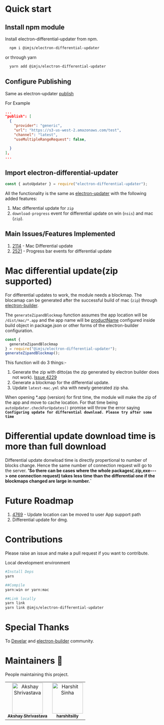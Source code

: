 # Quick start

## Install npm module

Install electron-differential-updater from npm.

```sh
  npm i @imjs/electron-differential-updater
```

or through yarn

```sh
  yarn add @imjs/electron-differential-updater
```

## Configure Publishing

Same as electron-updater [publish](https://www.electron.build/configuration/publish)

<!--2. `useAppSupportCache` : enable updater cache location inside user app support directory instead of `~Library/Application Support/Caches/Electron-updater` for mac and same for win.
"useAppSupportCache": true
-->

For Example

```json
...
"publish": [
  {
    "provider": "generic",
    "url": "https://s3-us-west-2.amazonaws.com/test",
    "channel": "latest",
    "useMultipleRangeRequest": false,

  }
],
...
```

## Import electron-differential-updater

```js
const { autoUpdater } = require("electron-differential-updater");
```

All the functionality is the same as [electron-updater](https://github.com/electron-userland/electron-builder/tree/master/packages/electron-updater) with the following added features:

1. Mac differential update for `zip`
2. `download-progress` event for differential update on win (`nsis`) and mac (`zip`).
   <!--3. `useAppSupportCache` option enables updater cache location to user app support directory.-->

## Main Issues/Features Implemented

1.  [2114](https://github.com/electron-userland/electron-builder/issues/2114) - Mac Differential update
2.  [2521](https://github.com/electron-userland/electron-builder/issues/2521) - Progress bar events for differential update

# Mac differential update(zip supported)

For differential updates to work, the module needs a blockmap. The blocamap can be generated after the successful build of mac (`zip`) through [electron-builder](https://github.com/electron-userland/electron-builder).

The `generateZipandBlockmap` function assumes the app location will be `/dist/mac/*.app` and the app name will be [productName](https://www.electron.build/configuration/configuration) configured inside build object in package.json or other forms of the electron-builder configuration.

```js
const {
  generateZipandBlockmap
} = require("@imjs/electron-differential-updater");
generateZipandBlockmap();
```

This function will do 3 things:-

1. Generate the zip with ditto(as the zip generated by electron builder does not work). [Issue 4229](https://github.com/electron-userland/electron-builder/issues/4299)
2. Generate a blockmap for the differential update.
3. Update `latest-mac.yml` sha with newly generated zip sha.

When opening \*.app (version) for first time, the module will make the zip of the app and move to cache location. For that time being `autoUpdater.checkForUpdates()` promise will throw the error saying **`Configuring update for differential download. Please try after some time`**

<!-- ```sh
ditto -c -k --sequesterRsrc --keepParent  "{appName}.app" "{appName}-{appVersion}-mac.zip"
``` -->

# Differential update download time is more than full download

Differential update donwload time is directly propertional to number of blocks change. Hence the same number of connection request will go to the server. **'So there can be cases where the whole packages(.zip,exe---> one connection request) takes less time than the differential one if the blockmaps changed are large in number.`**

# Future Roadmap

1. [4769](https://github.com/electron-userland/electron-builder/issues/4769) - Update location can be moved to user App support path
2. Differential update for dmg.

# Contributions

Please raise an issue and make a pull request if you want to contribute.

Local development environment

```sh
#Install Deps
yarn

##Compile
yarn:win or yarn:mac

##Link locally
yarn link
yarn link @imjs/electron-differential-updater
```

# Special Thanks

To [Develar](https://github.com/develar) and [electron-builder](https://github.com/electron-userland/electron-builder) community.

# Maintainers 🚀

People maintaining this project.

<!-- prettier-ignore -->
<table>
<tr>
 <td align="center"><a href="https://github.com/akshay-shrivastava"><img src="https://avatars0.githubusercontent.com/u/26062438?s=460&v=4" width="100px;" alt="Akshay Shrivastava"/><br /><sub><b>Akshay Shrivastava</b></sub></a></td>
  <td align="center"><a href="https://github.com/harshitsilly"><img src="https://avatars1.githubusercontent.com/u/9112946?s=460&v=4" width="100px;" alt="Harshit Sinha"/><br /><sub><b>harshitsilly</b></sub></a></td>
</tr>
</table>
